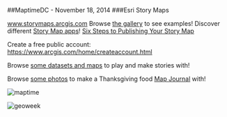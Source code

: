 ##MaptimeDC - November 18, 2014
###Esri Story Maps 

www.storymaps.arcgis.com
Browse [the gallery](http://storymaps.arcgis.com/en/gallery/#s=0) to see examples!
Discover different [Story Map apps](http://storymaps.arcgis.com/en/app-list/)! 
[Six Steps to Publishing Your Story Map](http://storymaps.arcgis.com/en/articles/publishing-your-story-map/)

Create a free public account: https://www.arcgis.com/home/createaccount.html

Browse [some datasets and maps](http://www.arcgis.com/home/search.html?q=maptime&t=content) to play and make stories with!

Browse [some photos](https://www.flickr.com/photos/122995914@N04/sets/72157647009299454/) to make a Thanksgiving food [Map Journal](http://storymaps.arcgis.com/en/app-list/map-journal/) with!



![maptime](http://content.stamen.com/files/maptime.gif)

![geoweek](http://education.nationalgeographic.com/media/photos/000/334/custom/33426_610x343.jpg)
